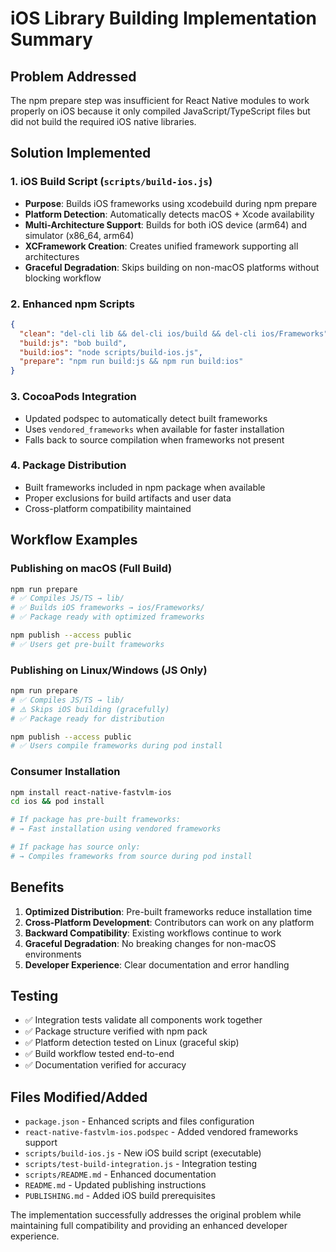 # iOS Library Building Implementation Summary

## Problem Addressed
The npm prepare step was insufficient for React Native modules to work properly on iOS because it only compiled JavaScript/TypeScript files but did not build the required iOS native libraries.

## Solution Implemented

### 1. iOS Build Script (`scripts/build-ios.js`)
- **Purpose**: Builds iOS frameworks using xcodebuild during npm prepare
- **Platform Detection**: Automatically detects macOS + Xcode availability
- **Multi-Architecture Support**: Builds for both iOS device (arm64) and simulator (x86_64, arm64)
- **XCFramework Creation**: Creates unified framework supporting all architectures
- **Graceful Degradation**: Skips building on non-macOS platforms without blocking workflow

### 2. Enhanced npm Scripts
```json
{
  "clean": "del-cli lib && del-cli ios/build && del-cli ios/Frameworks",
  "build:js": "bob build",
  "build:ios": "node scripts/build-ios.js",
  "prepare": "npm run build:js && npm run build:ios"
}
```

### 3. CocoaPods Integration
- Updated podspec to automatically detect built frameworks
- Uses `vendored_frameworks` when available for faster installation
- Falls back to source compilation when frameworks not present

### 4. Package Distribution
- Built frameworks included in npm package when available
- Proper exclusions for build artifacts and user data
- Cross-platform compatibility maintained

## Workflow Examples

### Publishing on macOS (Full Build)
```bash
npm run prepare
# ✅ Compiles JS/TS → lib/
# ✅ Builds iOS frameworks → ios/Frameworks/
# ✅ Package ready with optimized frameworks

npm publish --access public
# ✅ Users get pre-built frameworks
```

### Publishing on Linux/Windows (JS Only)
```bash
npm run prepare  
# ✅ Compiles JS/TS → lib/
# ⚠️ Skips iOS building (gracefully)
# ✅ Package ready for distribution

npm publish --access public
# ✅ Users compile frameworks during pod install
```

### Consumer Installation
```bash
npm install react-native-fastvlm-ios
cd ios && pod install

# If package has pre-built frameworks:
# → Fast installation using vendored frameworks

# If package has source only:
# → Compiles frameworks from source during pod install
```

## Benefits
1. **Optimized Distribution**: Pre-built frameworks reduce installation time
2. **Cross-Platform Development**: Contributors can work on any platform
3. **Backward Compatibility**: Existing workflows continue to work
4. **Graceful Degradation**: No breaking changes for non-macOS environments
5. **Developer Experience**: Clear documentation and error handling

## Testing
- ✅ Integration tests validate all components work together
- ✅ Package structure verified with npm pack
- ✅ Platform detection tested on Linux (graceful skip)
- ✅ Build workflow tested end-to-end
- ✅ Documentation verified for accuracy

## Files Modified/Added
- `package.json` - Enhanced scripts and files configuration
- `react-native-fastvlm-ios.podspec` - Added vendored frameworks support
- `scripts/build-ios.js` - New iOS build script (executable)
- `scripts/test-build-integration.js` - Integration testing
- `scripts/README.md` - Enhanced documentation  
- `README.md` - Updated publishing instructions
- `PUBLISHING.md` - Added iOS build prerequisites

The implementation successfully addresses the original problem while maintaining full compatibility and providing an enhanced developer experience.